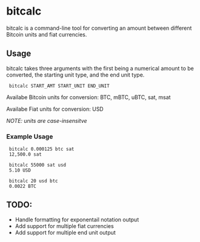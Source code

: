 # bitcalc

bitcalc is a command-line tool for converting an amount between
different Bitcoin units and fiat currencies.

## Usage

bitcalc takes three arguments with the first being a 
numerical amount to be converted, the starting unit type, 
and the end unit type.

``` 
 bitcalc START_AMT START_UNIT END_UNIT
```

Availabe Bitcoin units for conversion: BTC, mBTC, uBTC, sat, msat

Availabe Fiat units for conversion: USD

*NOTE: units are case-insensitve*

### Example Usage

```
 bitcalc 0.000125 btc sat
 12,500.0 sat

 bitcalc 55000 sat usd
 5.10 USD 

 bitcalc 20 usd btc
 0.0022 BTC
```

## TODO:

* Handle formatting for exponentail notation output 
* Add support for multiple fiat currencies
* Add support for multiple end unit output

